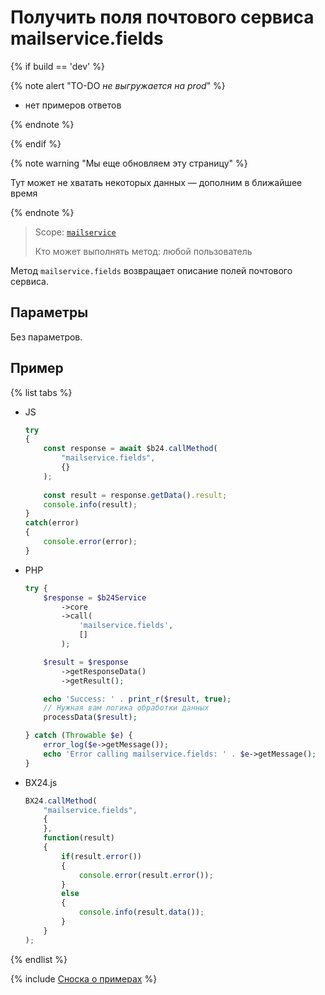 # Получить поля почтового сервиса mailservice.fields

{% if build == 'dev' %}

{% note alert "TO-DO _не выгружается на prod_" %}

- нет примеров ответов

{% endnote %}

{% endif %}

{% note warning "Мы еще обновляем эту страницу" %}

Тут может не хватать некоторых данных — дополним в ближайшее время

{% endnote %}

> Scope: [`mailservice`](../scopes/permissions.md)
>
> Кто может выполнять метод: любой пользователь

Метод `mailservice.fields` возвращает описание полей почтового сервиса.

## Параметры

Без параметров.

## Пример

{% list tabs %}

- JS


    ```js
    try
    {
    	const response = await $b24.callMethod(
    		"mailservice.fields",
    		{}
    	);
    	
    	const result = response.getData().result;
    	console.info(result);
    }
    catch(error)
    {
    	console.error(error);
    }
    ```

- PHP


    ```php
    try {
        $response = $b24Service
            ->core
            ->call(
                'mailservice.fields',
                []
            );
    
        $result = $response
            ->getResponseData()
            ->getResult();
    
        echo 'Success: ' . print_r($result, true);
        // Нужная вам логика обработки данных
        processData($result);
    
    } catch (Throwable $e) {
        error_log($e->getMessage());
        echo 'Error calling mailservice.fields: ' . $e->getMessage();
    }
    ```

- BX24.js

    ```js
    BX24.callMethod(
        "mailservice.fields",
        {
        },
        function(result)
        {
            if(result.error())
            {
                console.error(result.error());
            }
            else
            {
                console.info(result.data());
            }
        }
    );
    ```

{% endlist %}

{% include [Сноска о примерах](../../_includes/examples.md) %}